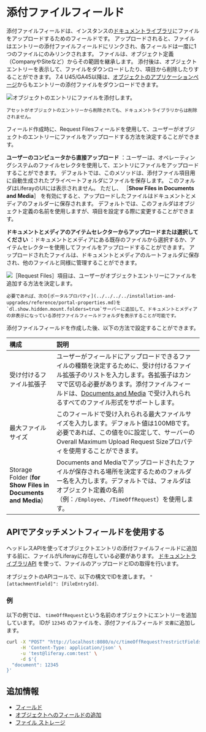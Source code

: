 # 添付ファイルフィールド

添付ファイルフィールドは、インスタンスの[ドキュメントライブラリ](../../../../system-administration/file-storage.md)にファイルをアップロードするためのフィールドです。 アップロードされると、ファイルはエントリーの添付ファイルフィールドにリンクされ、各フィールドは一度に1つのファイルにのみリンクされます。 ファイルは、オブジェクト定義（CompanyやSiteなど）からその範囲を継承します。 添付後は、オブジェクトエントリーを表示して、ファイルをダウンロードしたり、項目から削除したりすることができます。 7.4 U45/GA45以降は、[オブジェクトのアプリケーションページ](../views/designing-object-views.md)からもエントリーの添付ファイルをダウンロードできます。

![オブジェクトのエントリにファイルを添付します。](./attachment-fields/images/01.png)

```{important}
アセットがオブジェクトのエントリーから削除されても、ドキュメントライブラリからは削除されません。
```

フィールド作成時に、Request Filesフィールドを使用して、ユーザーがオブジェクトのエントリーにファイルをアップロードする方法を決定することができます。

**ユーザーのコンピュータから直接アップロード** ：ユーザーは、オペレーティングシステムのファイルセレクタを使用して、エントリにファイルをアップロードすることができます。 デフォルトでは、このメソッドは、添付ファイル項目用に自動生成されたプライベートフォルダにファイルを保存します。 このフォルダはLiferayのUIには表示されません。 ただし、 ［**Show Files in Documents and Media**］ を有効にすると、アップロードしたファイルはドキュメントとメディアのフォルダーに保存されます。 デフォルトでは、このフォルダはオブジェクト定義の名前を使用しますが、項目を設定する際に変更することができます。

**ドキュメントとメディアのアイテムセレクターからアップロードまたは選択してください** ：ドキュメントとメディアにある既存のファイルから選択するか、アイテムセレクターを使用してファイルをアップロードすることができます。 アップロードされたファイルは、ドキュメントとメディアのルートフォルダに保存され、他のファイルと同様に管理することができます。

![［Request Files］項目は、ユーザーがオブジェクトエントリーにファイルを追加する方法を決定します。](./attachment-fields/images/02.png)

```{note}
必要であれば、次の[ポータルプロパティ](../../../../installation-and-upgrades/reference/portal-properties.md)を`dl.show.hidden.mount.folders=true`サーバーに追加して、ドキュメントとメディアの非表示になっている添付ファイルフィールドフォルダを表示することが可能です。 
```

添付ファイルフィールドを作成した後、以下の方法で設定することができます。

| 構成 | 説明 |
| :--- | :--- |
| 受け付けるファイル拡張子| ユーザーがフィールドにアップロードできるファイルの種類を決定するために、受け付けるファイル拡張子のリストを入力します。各拡張子はカンマで区切る必要があります。添付ファイルフィールドは、[Documents and Media](../../../content-authoring-and-management/documents-and-media.md) で受け入れられるすべてのファイル形式をサポートします。|
| 最大ファイルサイズ | このフィールドで受け入れられる最大ファイルサイズを入力します。デフォルト値は100MBです。必要であれば、この値を0に設定して、サーバーのOverall Maximum Upload Request Sizeプロパティを使用することができます。|
| Storage Folder (**for Show Files in Documents and Media**) | Documents and Mediaでアップロードされたファイルが保存される場所を決定するためのフォルダー名を入力します。デフォルトでは、フォルダはオブジェクト定義の名前（例：`/Employee`、`/TimeOffRequest`）を使用します。|

## APIでアタッチメントフィールドを使用する

ヘッドレスAPIを使ってオブジェクトエントリの添付ファイルフィールドに追加する前に、ファイルがLiferayに存在している必要があります。 [ドキュメントライブラリAPI](../../../../content-authoring-and-management/documents-and-media/developer-guide/document-api-basics.md) を使って、ファイルのアップロードとIDの取得を行います。

オブジェクトのAPIコールで、以下の構文でIDを渡します。 `"[attachmentField]": [FileEntryId]`.

### 例

以下の例では、 `timeOffRequest`という名前のオブジェクトにエントリーを追加しています。 IDが `12345` のファイルを、添付ファイルフィールド `文書`に追加します。

```bash
curl -X "POST" "http://localhost:8080/o/c/timeOffRequest?restrictFields=actions" \
     -H 'Content-Type: application/json' \
     -u 'test@liferay.com:test' \
     -d $'{
  "document": 12345
}'
```

## 追加情報

* [フィールド](../fields.md)
* [オブジェクトへのフィールドの追加](./adding-fields-to-objects.md)
* [ファイル ストレージ](../../../../system-administration/file-storage.md)
